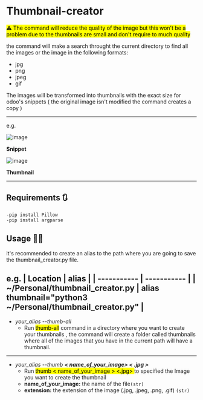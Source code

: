 
# **Thumbnail-creator**

<mark>**⚠️** The command will reduce the quality of the image but this won't be a problem due to the thumbnails are small and don't require to much quality</mark>

the command will make a search throught the current directory to find all the images or the image in the following formats:
- jpg
- png
- jpeg
- gif

The images will be transformed into thumbnails with the exact size for odoo's snippets  ( the original image isn't modified the command creates a copy )

---

e.g.

![image](https://user-images.githubusercontent.com/76703666/207098872-16553d5d-3307-4934-8c07-6d8b41278cb6.png)

**Snippet**

![image](https://user-images.githubusercontent.com/76703666/207100079-9752f75b-9a29-47a0-adaa-b27357e11489.png)

**Thumbnail**

---

## **Requirements 🔃**
    -pip install Pillow
    -pip install argparse

## **Usage 👷‍♂️**
it's recommended to create an alias to the path where you are going to save the thumbnail_creator.py file.

e.g.
| Location    | alias |
| ----------- | ----------- |
| ~/Personal/thumbnail_creator.py      | alias thumbnail="python3  ~/Personal/thumbnail_creator.py"       |
---
-   *your_alias --thumb-all*
    - Run <mark>thumb-all</mark> command in a directory where you want to create your thumbnails , the command will create a folder called thumbnails where all of the images that you have in the current path will have a thumbnail.

---
-   *your_alias --thumb **< name_of_your_image> < .jpg >***
    - Run <mark>thumb < name_of_your_image > <.jpg> </mark> to specified the Image you want to create the thumbnail
    - **name_of_your_image:** the name of the file`(str)`
    - **extension:** the extension of the image (.jpg, .jpeg, .png, .gif) `(str)`
